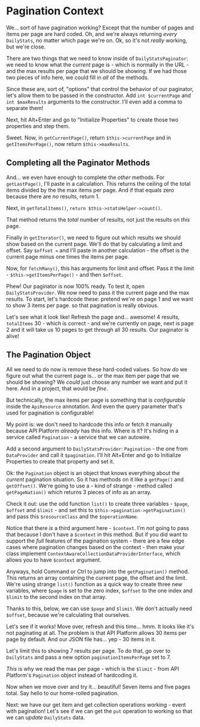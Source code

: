 # Pagination Context

We... sort of have pagination working? Except that the number of pages and items
per page are hard coded. Oh, and we're always returning *every* `DailyStats`, no
matter which page we're on. Ok, so it's not *really* working, but we're close.

There are two things that we need to know inside of `DailyStatsPaginator`: we need
to know what the *current* page is - which is normally in the URL - and the max
results per page that we should be showing. If we had those two pieces of info here,
we could fill in *all* of the methods.

Since these are, sort of, "options" that control the behavior of our paginator,
let's allow them to be passed in the constructor. Add `int $currentPage` and
`int $maxResults` arguments to the constructor. I'll even add a comma to separate
them!

Next, hit Alt+Enter and go to "Initialize Properties" to create those two properties
and step them.

Sweet. Now, in `getCurrentPage()`, return `$this->currentPage` and in
`getItemsPerPage()`, now return `$this->maxResults`.

## Completing all the Paginator Methods

And... we even have enough to complete the *other* methods. For `getLastPage()`,
I'll paste in a calculation. This returns the ceiling of the total items divided
by the the max items per page. And if that equals zero because there are *no*
results, return 1.

Next, in `getTotalItems()`, `return $this->statsHelper->count()`.

That method returns the *total* number of results, not just the results on *this*
page.

Finally in `getIterator()`, we need to figure out which results we should show
based on the current page. We'll do that by calculating a limit and offset. Say
`$offset =` and I'll paste in another calculation - the offset is the current page
minus one times the items per page.

Now, for `fetchMany()`, this has arguments for limit and offset. Pass it
the limit - `$this->getItemsPerPage()` - and then `$offset`.

Phew! Our paginator is now 100% ready. To test it, open `DailyStatsProvider`.
We now need to pass it the current page and the max results. To start, let's
hardcode these: pretend we're on page 1 and we want to show 3 items per page.
so that pagination is really obvious.

Let's see what it look like! Refresh the page and... awesome! 4 results,
`totalItems` 30 - which is correct - and we're currently on page, next is page
2 and it will take us 10 pages to get through all 30 results. Our paginator is
alive!

## The Pagination Object

All we need to do now is remove these hard-coded values. So how *do* we figure
out what the current page is... or the max item per page that we should be showing?
We *could* just choose any number we want and put it here. And in a project, that
would be *fine*.

But technically, the max items per page is something that is *configurable* inside
the `ApiResource` annotation. And even the query parameter that's used for pagination
is configurable!

My point is: we don't need to hardcode this info or fetch it manually because
API Platform *already* has this info. Where is it? It's hiding in a service called
`Pagination` - a service that we can autowire.

Add a second argument to `DailyStatsProvider`: `Pagination` - the one from
`DataProvider` and call it `$pagination`. I'll hit Alt+Enter and go to
Initialize Properties to create that property and set it.

Ok: the `Pagination` object is an object that knows everything about the *current*
pagination situation. So it has methods on it like a `getPage()` and `getOffset()`.
We're going to use a - kind of strange - method called `getPageNation()` which
returns 3 pieces of info as an array.

Check it out: use the odd function `list()` to create three variables - `$page`,
`$offset` and `$limit` - and set this to `$this->pagination->getPagination()`
and pass this `$resourceClass` and the `$operationName`.

Notice that there *is* a third argument here - `$context`. I'm *not* going to
pass that because I don't have a `$context` in this method. But if you did
want to support the *full* features of the pagination system - there are a few
edge cases where pagination changes based on the context - then make your class
implement `ContextAwareCollectionDataProviderInterface`, which allows you to have
`$context` argument.

Anyways, hold Command or Ctrl to jump into the `getPagination()` method. This
returns an array containing the current page, the offset and the limit. We're
using strange `list()` function as a quick way to create three new variables,
where `$page` is set to the zero index, `$offset` to the one index and `$limit`
to the second index on that array.

Thanks to this, below, we can use `$page` and `$limit`. We don't actually need
`$offset`, because we're calculating that ourselves.

Let's see if it works! Move over, refresh and this time... hmm. It looks like it's
not paginating at all. The problem is that API Platform allows 30 items per page
by default. And our JSON file has... yep - 30 items in it.

Let's limit this to showing 7 results per page. To do that, go over to
`DailyStats` and pass a new option `paginationItemsPerPage` set to 7.

*This* is why we read the max per page - which is the `$limit` - from API Platform's
`Pagination` object instead of hardcoding it.

Now when we move over and try it... beautiful! Seven items and five pages total.
Say hello to our home-rolled pagination.

Next: we have our get item and get collection operations working - event with
pagination! Let's see if we can get the `put` operation to working so that we
can *update* `DailyStats` data.
